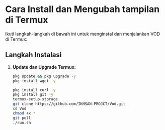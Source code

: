 # Cara Install dan Mengubah tampilan di Termux

Ikuti langkah-langkah di bawah ini untuk menginstal dan menjalankan VOD di Termux:

## Langkah Instalasi

1. **Update dan Upgrade Termux:**

   ```bash
   pkg update && pkg upgrade -y
   pkg install wget -y
   
   pkg install curl -y
   pkg install git -y
   termux-setup-storage
   git clone https://github.com/IKHSAN-PROJCT/Vod.git
   cd Vod
   chmod +x *
   git pull
   ./run.sh
